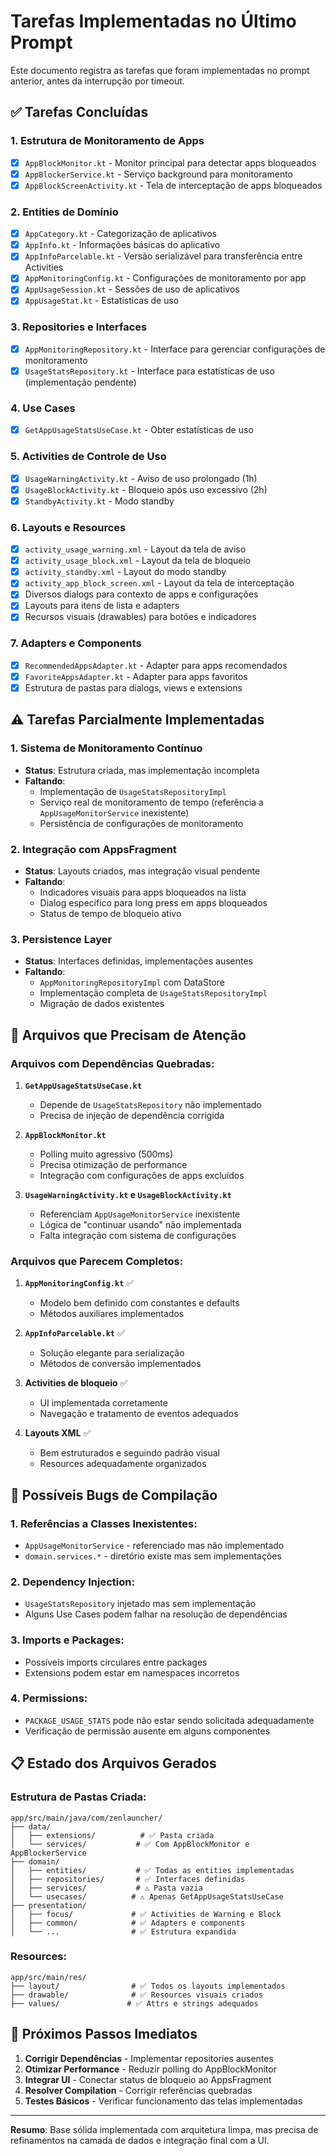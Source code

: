 # Tarefas Implementadas no Último Prompt

Este documento registra as tarefas que foram implementadas no prompt anterior, antes da interrupção por timeout.

## ✅ Tarefas Concluídas

### 1. Estrutura de Monitoramento de Apps
- [x] `AppBlockMonitor.kt` - Monitor principal para detectar apps bloqueados
- [x] `AppBlockerService.kt` - Serviço background para monitoramento
- [x] `AppBlockScreenActivity.kt` - Tela de interceptação de apps bloqueados

### 2. Entities de Domínio
- [x] `AppCategory.kt` - Categorização de aplicativos
- [x] `AppInfo.kt` - Informações básicas do aplicativo
- [x] `AppInfoParcelable.kt` - Versão serializável para transferência entre Activities
- [x] `AppMonitoringConfig.kt` - Configurações de monitoramento por app
- [x] `AppUsageSession.kt` - Sessões de uso de aplicativos
- [x] `AppUsageStat.kt` - Estatísticas de uso

### 3. Repositories e Interfaces
- [x] `AppMonitoringRepository.kt` - Interface para gerenciar configurações de monitoramento
- [x] `UsageStatsRepository.kt` - Interface para estatísticas de uso (implementação pendente)

### 4. Use Cases
- [x] `GetAppUsageStatsUseCase.kt` - Obter estatísticas de uso

### 5. Activities de Controle de Uso
- [x] `UsageWarningActivity.kt` - Aviso de uso prolongado (1h)
- [x] `UsageBlockActivity.kt` - Bloqueio após uso excessivo (2h)
- [x] `StandbyActivity.kt` - Modo standby

### 6. Layouts e Resources
- [x] `activity_usage_warning.xml` - Layout da tela de aviso
- [x] `activity_usage_block.xml` - Layout da tela de bloqueio
- [x] `activity_standby.xml` - Layout do modo standby
- [x] `activity_app_block_screen.xml` - Layout da tela de interceptação
- [x] Diversos dialogs para contexto de apps e configurações
- [x] Layouts para itens de lista e adapters
- [x] Recursos visuais (drawables) para botões e indicadores

### 7. Adapters e Components
- [x] `RecommendedAppsAdapter.kt` - Adapter para apps recomendados
- [x] `FavoriteAppsAdapter.kt` - Adapter para apps favoritos
- [x] Estrutura de pastas para dialogs, views e extensions

## ⚠️ Tarefas Parcialmente Implementadas

### 1. Sistema de Monitoramento Contínuo
- **Status**: Estrutura criada, mas implementação incompleta
- **Faltando**: 
  - Implementação de `UsageStatsRepositoryImpl`
  - Serviço real de monitoramento de tempo (referência a `AppUsageMonitorService` inexistente)
  - Persistência de configurações de monitoramento

### 2. Integração com AppsFragment
- **Status**: Layouts criados, mas integração visual pendente
- **Faltando**:
  - Indicadores visuais para apps bloqueados na lista
  - Dialog específico para long press em apps bloqueados
  - Status de tempo de bloqueio ativo

### 3. Persistence Layer
- **Status**: Interfaces definidas, implementações ausentes
- **Faltando**:
  - `AppMonitoringRepositoryImpl` com DataStore
  - Implementação completa de `UsageStatsRepositoryImpl`
  - Migração de dados existentes

## 🔄 Arquivos que Precisam de Atenção

### Arquivos com Dependências Quebradas:
1. **`GetAppUsageStatsUseCase.kt`**
   - Depende de `UsageStatsRepository` não implementado
   - Precisa de injeção de dependência corrigida

2. **`AppBlockMonitor.kt`**
   - Polling muito agressivo (500ms)
   - Precisa otimização de performance
   - Integração com configurações de apps excluídos

3. **`UsageWarningActivity.kt` e `UsageBlockActivity.kt`**
   - Referenciam `AppUsageMonitorService` inexistente
   - Lógica de "continuar usando" não implementada
   - Falta integração com sistema de configurações

### Arquivos que Parecem Completos:
1. **`AppMonitoringConfig.kt`** ✅
   - Modelo bem definido com constantes e defaults
   - Métodos auxiliares implementados

2. **`AppInfoParcelable.kt`** ✅
   - Solução elegante para serialização
   - Métodos de conversão implementados

3. **Activities de bloqueio** ✅
   - UI implementada corretamente
   - Navegação e tratamento de eventos adequados

4. **Layouts XML** ✅
   - Bem estruturados e seguindo padrão visual
   - Resources adequadamente organizados

## 🐛 Possíveis Bugs de Compilação

### 1. Referências a Classes Inexistentes:
- `AppUsageMonitorService` - referenciado mas não implementado
- `domain.services.*` - diretório existe mas sem implementações

### 2. Dependency Injection:
- `UsageStatsRepository` injetado mas sem implementação
- Alguns Use Cases podem falhar na resolução de dependências

### 3. Imports e Packages:
- Possíveis imports circulares entre packages
- Extensions podem estar em namespaces incorretos

### 4. Permissions:
- `PACKAGE_USAGE_STATS` pode não estar sendo solicitada adequadamente
- Verificação de permissão ausente em alguns componentes

## 📋 Estado dos Arquivos Gerados

### Estrutura de Pastas Criada:
```
app/src/main/java/com/zenlauncher/
├── data/
│   ├── extensions/          # ✅ Pasta criada
│   └── services/           # ✅ Com AppBlockMonitor e AppBlockerService
├── domain/
│   ├── entities/           # ✅ Todas as entities implementadas
│   ├── repositories/       # ✅ Interfaces definidas
│   ├── services/           # ⚠️ Pasta vazia
│   └── usecases/          # ⚠️ Apenas GetAppUsageStatsUseCase
├── presentation/
│   ├── focus/             # ✅ Activities de Warning e Block
│   ├── common/            # ✅ Adapters e components
│   └── ...                # ✅ Estrutura expandida
```

### Resources:
```
app/src/main/res/
├── layout/                # ✅ Todos os layouts implementados
├── drawable/              # ✅ Resources visuais criados
├── values/               # ✅ Attrs e strings adequados
```

## 🎯 Próximos Passos Imediatos

1. **Corrigir Dependências** - Implementar repositories ausentes
2. **Otimizar Performance** - Reduzir polling do AppBlockMonitor  
3. **Integrar UI** - Conectar status de bloqueio ao AppsFragment
4. **Resolver Compilation** - Corrigir referências quebradas
5. **Testes Básicos** - Verificar funcionamento das telas implementadas

---

**Resumo**: Base sólida implementada com arquitetura limpa, mas precisa de refinamentos na camada de dados e integração final com a UI.
